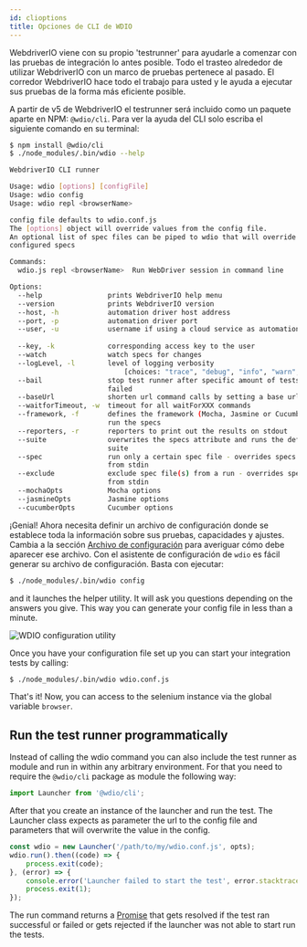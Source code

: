 ```yaml
---
id: clioptions
title: Opciones de CLI de WDIO
---
```

WebdriverIO viene con su propio 'testrunner' para ayudarle a comenzar con las pruebas de integración lo antes posible. Todo el trasteo alrededor de utilizar WebdriverIO con un marco de pruebas pertenece al pasado. El corredor WebdriverIO hace todo el trabajo para usted y le ayuda a ejecutar sus pruebas de la forma más eficiente posible.

A partir de v5 de WebdriverIO el testrunner será incluido como un paquete aparte en NPM: `@wdio/cli`. Para ver la ayuda del CLI solo escriba el siguiente comando en su terminal:

```sh
$ npm install @wdio/cli
$ ./node_modules/.bin/wdio --help

WebdriverIO CLI runner

Usage: wdio [options] [configFile]
Usage: wdio config
Usage: wdio repl <browserName>

config file defaults to wdio.conf.js
The [options] object will override values from the config file.
An optional list of spec files can be piped to wdio that will override
configured specs

Commands:
  wdio.js repl <browserName>  Run WebDriver session in command line

Options:
  --help                prints WebdriverIO help menu                   [boolean]
  --version             prints WebdriverIO version                     [boolean]
  --host, -h            automation driver host address                  [string]
  --port, -p            automation driver port                          [number]
  --user, -u            username if using a cloud service as automation backend
                                                                        [string]
  --key, -k             corresponding access key to the user            [string]
  --watch               watch specs for changes                        [boolean]
  --logLevel, -l        level of logging verbosity
                            [choices: "trace", "debug", "info", "warn", "error"]
  --bail                stop test runner after specific amount of tests have
                        failed                                          [number]
  --baseUrl             shorten url command calls by setting a base url [string]
  --waitforTimeout, -w  timeout for all waitForXXX commands             [number]
  --framework, -f       defines the framework (Mocha, Jasmine or Cucumber) to
                        run the specs                                   [string]
  --reporters, -r       reporters to print out the results on stdout     [array]
  --suite               overwrites the specs attribute and runs the defined
                        suite                                            [array]
  --spec                run only a certain spec file - overrides specs piped
                        from stdin                                       [array]
  --exclude             exclude spec file(s) from a run - overrides specs piped
                        from stdin                                       [array]
  --mochaOpts           Mocha options
  --jasmineOpts         Jasmine options
  --cucumberOpts        Cucumber options
```

¡Genial! Ahora necesita definir un archivo de configuración donde se establece toda la información sobre sus pruebas, capacidades y ajustes. Cambia a la sección [Archivo de configuración](ConfigurationFile.md) para averiguar cómo debe aparecer ese archivo. Con el asistente de configuración de `wdio` es fácil generar su archivo de configuración. Basta con ejecutar:

```sh
$ ./node_modules/.bin/wdio config
```

and it launches the helper utility. It will ask you questions depending on the answers you give. This way you can generate your config file in less than a minute.

![WDIO configuration utility](/img/config-utility.gif)

Once you have your configuration file set up you can start your integration tests by calling:

```sh
$ ./node_modules/.bin/wdio wdio.conf.js
```

That's it! Now, you can access to the selenium instance via the global variable `browser`.

## Run the test runner programmatically

Instead of calling the wdio command you can also include the test runner as module and run in within any arbitrary environment. For that you need to require the `@wdio/cli` package as module the following way:

```js
import Launcher from '@wdio/cli';
```

After that you create an instance of the launcher and run the test. The Launcher class expects as parameter the url to the config file and parameters that will overwrite the value in the config.

```js
const wdio = new Launcher('/path/to/my/wdio.conf.js', opts);
wdio.run().then((code) => {
    process.exit(code);
}, (error) => {
    console.error('Launcher failed to start the test', error.stacktrace);
    process.exit(1);
});
```

The run command returns a [Promise](https://developer.mozilla.org/en-US/docs/Web/JavaScript/Reference/Global_Objects/Promise) that gets resolved if the test ran successful or failed or gets rejected if the launcher was not able to start run the tests.